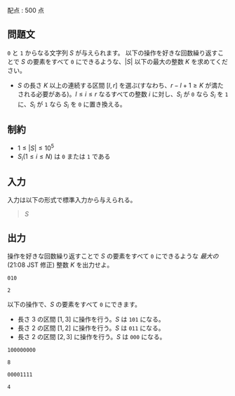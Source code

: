 配点 : $500$ 点

## 問題文

`0` と `1` からなる文字列 $S$ が与えられます。
以下の操作を好きな回数繰り返すことで $S$ の要素をすべて `0` にできるような、$|S|$ 以下の最大の整数 $K$ を求めてください。

- $S$ の長さ $K$ 以上の連続する区間 $[l,r]$ を選ぶ(すなわち、$r-l+1\geq K$ が満たされる必要がある)。$l\leq i\leq r$ なるすべての整数 $i$ に対し、$S_i$ が `0` なら $S_i$ を `1` に、$S_i$ が `1` なら $S_i$ を `0` に置き換える。

## 制約

- $1\leq |S|\leq 10^5$
- $S_i(1\leq i\leq N)$ は `0` または `1` である

## 入力

入力は以下の形式で標準入力から与えられる。

> $S$

## 出力

操作を好きな回数繰り返すことで $S$ の要素をすべて `0` にできるような *最大の* (21:08 JST 修正) 整数 $K$ を出力せよ。

```input1
010
```

```output1
2
```

以下の操作で、$S$ の要素をすべて `0` にできます。

- 長さ $3$ の区間 $[1,3]$ に操作を行う。$S$ は `101` になる。
- 長さ $2$ の区間 $[1,2]$ に操作を行う。$S$ は `011` になる。
- 長さ $2$ の区間 $[2,3]$ に操作を行う。$S$ は `000` になる。

```input2
100000000
```

```output2
8
```

```input3
00001111
```

```output3
4
```
